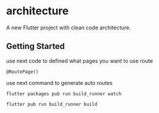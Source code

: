 # architecture

A new Flutter project with clean code architecture.

## Getting Started

use next code to defined what pages you want to use route

`@RoutePage()`

use next command to generate auto routes

`flutter packages pub run build_runner watch`

`flutter pub run build_runner build`